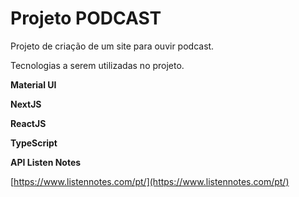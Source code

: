# Projeto PODCAST
Projeto de criação de um site para ouvir podcast.

Tecnologias a serem utilizadas no projeto.

**Material UI**

**NextJS**

**ReactJS**

**TypeScript**

**API Listen Notes** 

[https://www.listennotes.com/pt/](https://www.listennotes.com/pt/)

